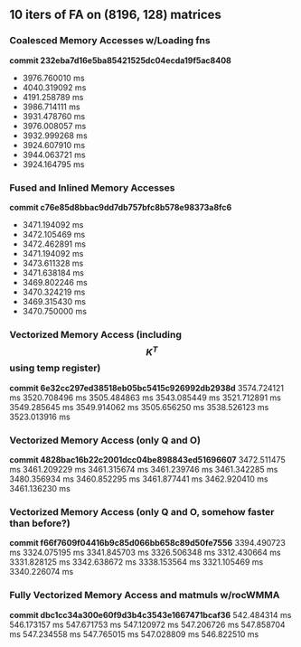 
## 10 iters of FA on (8196, 128) matrices
### Coalesced Memory Accesses w/Loading fns 
__commit 232eba7d16e5ba85421525dc04ecda19f5ac8408__
- 3976.760010 ms
- 4040.319092 ms
- 4191.258789 ms
- 3986.714111 ms
- 3931.478760 ms
- 3976.008057 ms
- 3932.999268 ms
- 3924.607910 ms
- 3944.063721 ms
- 3924.164795 ms

### Fused and Inlined Memory Accesses
__commit c76e85d8bbac9dd7db757bfc8b578e98373a8fc6__
- 3471.194092 ms
- 3472.105469 ms
- 3472.462891 ms
- 3471.194092 ms
- 3473.611328 ms
- 3471.638184 ms
- 3469.802246 ms
- 3470.324219 ms
- 3469.315430 ms
- 3470.750000 ms

### Vectorized Memory Access (including $$K^T$$ using temp register)
__commit 6e32cc297ed38518eb05bc5415c926992db2938d__
3574.724121 ms
3520.708496 ms
3505.484863 ms
3543.085449 ms
3521.712891 ms
3549.285645 ms
3549.914062 ms
3505.656250 ms
3538.526123 ms
3523.013916 ms

### Vectorized Memory Access (only Q and O)
__commit 4828bac16b22c2001dcc04be898843ed51696607__
3472.511475 ms
3461.209229 ms
3461.315674 ms
3461.239746 ms
3461.342285 ms
3480.356934 ms
3460.852295 ms
3461.877441 ms
3462.920410 ms
3461.136230 ms

### Vectorized Memory Access (only Q and O, somehow faster than before?)
__commit f66f7609f04416b9c85d066bb658c89d50fe7556__
3394.490723 ms
3324.075195 ms
3341.845703 ms
3326.506348 ms
3312.430664 ms
3331.828125 ms
3342.638672 ms
3338.153564 ms
3321.105469 ms
3340.226074 ms

### Fully Vectorized Memory Access and matmuls w/rocWMMA
__commit dbc1cc34a300e60f9d3b4c3543e1667471bcaf36__
542.484314 ms
546.173157 ms
547.671753 ms
547.120972 ms
547.206726 ms
547.858704 ms
547.234558 ms
547.765015 ms
547.028809 ms
546.822510 ms